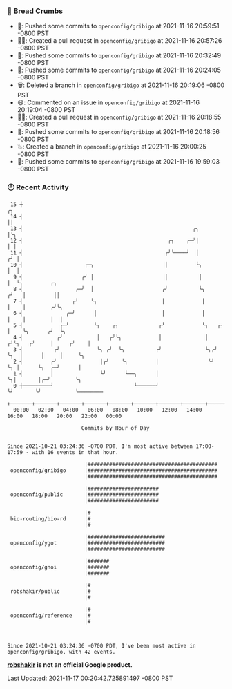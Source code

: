 ### 🍞 Bread Crumbs

 * 🚢: Pushed some commits to `openconfig/gribigo` at 2021-11-16 20:59:51 -0800 PST
 * ✍🏼: Created a pull request in `openconfig/gribigo` at 2021-11-16 20:57:26 -0800 PST
 * 🚢: Pushed some commits to `openconfig/gribigo` at 2021-11-16 20:32:49 -0800 PST
 * 🚢: Pushed some commits to `openconfig/gribigo` at 2021-11-16 20:24:05 -0800 PST
 * 🗑: Deleted a branch in `openconfig/gribigo` at 2021-11-16 20:19:06 -0800 PST
 * 😃: Commented on an issue in `openconfig/gribigo` at 2021-11-16 20:19:04 -0800 PST
 * ✍🏼: Created a pull request in `openconfig/gribigo` at 2021-11-16 20:18:55 -0800 PST
 * 🚢: Pushed some commits to `openconfig/gribigo` at 2021-11-16 20:18:56 -0800 PST
 * 💥: Created a branch in `openconfig/gribigo` at 2021-11-16 20:00:25 -0800 PST
 * 🚢: Pushed some commits to `openconfig/gribigo` at 2021-11-16 19:59:03 -0800 PST

### 🕘 Recent Activity
```
 15 ┼                                                                        ╭╮
 14 ┤                                                                        ││
 13 ┤                                                       ╭╮               │╰╮
 12 ┤                                               ╭╮    ╭─╯│               │ │
 11 ┤                                              ╭╯╰────╯  │              ╭╯ │
 10 ┤                    ╭─╮                       │         ╰╮             │  │
  9 ┤                   ╭╯ │                       │          │             │  ╰╮         ╭╮
  8 ┤                 ╭─╯  │                      ╭╯          ╰╮           ╭╯   │         ││
  7 ┤                ╭╯    ╰╮                     │            │           │    │        ╭╯╰╮
  6 ┤              ╭─╯      │                     │            │           │    │        │  │
  5 ┤            ╭─╯        ╰╮    ╭╮             ╭╯            ╰╮   ╭╮     │    ╰╮      ╭╯  ╰╮
  4 ┤           ╭╯           │   ╭╯╰╮            │              │  ╭╯╰╮   ╭╯     │     ╭╯    │
  3 ┤          ╭╯            ╰╮ ╭╯  ╰╮          ╭╯              ╰╮╭╯  ╰╮  │      │     │     ╰╮
  2 ┤         ╭╯              │╭╯    ╰╮         │                ╰╯    ╰╮ │      ╰╮  ╭─╯      │
  1 ┤         │               ╰╯      ╰──╮      │                       ╰╮│       │╭─╯        ╰╮
  0 ┼─────────╯                          ╰──────╯                        ╰╯       ╰╯           ╰────────
    +───────+───────+───────+───────+───────+───────+───────+───────+───────+───────+───────+───────+────
  00:00   02:00   04:00   06:00   08:00   10:00   12:00   14:00   16:00   18:00   20:00   22:00   00:00   

						Commits by Hour of Day


Since 2021-10-21 03:24:36 -0700 PDT, I'm most active between 17:00-17:59 - with 16 events in that hour.

```



```
                         |##########################################
 openconfig/gribigo      |##########################################
                         |##########################################

                         |#######################
 openconfig/public       |#######################
                         |#######################

                         |#
 bio-routing/bio-rd      |#
                         |#

                         |#########################
 openconfig/ygot         |#########################
                         |#########################

                         |#######
 openconfig/gnoi         |#######
                         |#######

                         |#
 robshakir/public        |#
                         |#

                         |#
 openconfig/reference    |#
                         |#



Since 2021-10-21 03:24:36 -0700 PDT, I've been most active in openconfig/gribigo, with 42 events.

```
**[robshakir](mailto:robjs@google.com) is not an official Google product.**  


Last Updated: 2021-11-17 00:20:42.725891497 -0800 PST
